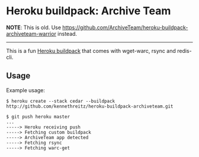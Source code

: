 Heroku buildpack: Archive Team
==============================

**NOTE**: This is old.  Use https://github.com/ArchiveTeam/heroku-buildpack-archiveteam-warrior instead.

---

This is a fun [Heroku buildpack](http://devcenter.heroku.com/articles/buildpacks) that comes with wget-warc, rsync and redis-cli.

Usage
-----

Example usage:

    $ heroku create --stack cedar --buildpack http://github.com/kennethreitz/heroku-buildpack-archiveteam.git

    $ git push heroku master
    ...
    -----> Heroku receiving push
    -----> Fetching custom buildpack
    -----> ArchiveTeam app detected
    -----> Fetching rsync
    -----> Fetching warc-get

